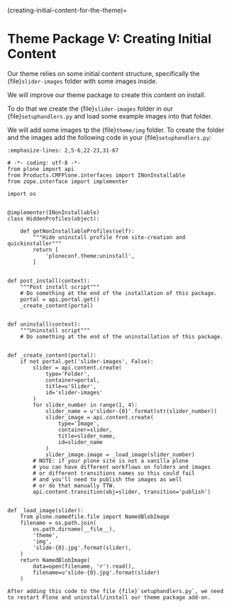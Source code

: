 (creating-initial-content-for-the-theme)=

# Theme Package V: Creating Initial Content

Our theme relies on some initial content structure, specifically the {file}`slider-images` folder with some images inside.

We will improve our theme package to create this content on install.

To do that we create the {file}`slider-images` folder in our {file}`setuphandlers.py` and load some example images into that folder.

We will add some images tp the {file}`theme/img` folder.
To create the folder and the images add the following code in your {file}`setuphandlers.py`:

```{code-block} python
:emphasize-lines: 2,5-6,22-23,31-67

# -*- coding: utf-8 -*-
from plone import api
from Products.CMFPlone.interfaces import INonInstallable
from zope.interface import implementer

import os


@implementer(INonInstallable)
class HiddenProfiles(object):

    def getNonInstallableProfiles(self):
        """Hide uninstall profile from site-creation and quickinstaller"""
        return [
            'ploneconf.theme:uninstall',
        ]


def post_install(context):
    """Post install script"""
    # Do something at the end of the installation of this package.
    portal = api.portal.get()
    _create_content(portal)


def uninstall(context):
    """Uninstall script"""
    # Do something at the end of the uninstallation of this package.


def _create_content(portal):
    if not portal.get('slider-images', False):
        slider = api.content.create(
            type='Folder',
            container=portal,
            title=u'Slider',
            id='slider-images'
        )
        for slider_number in range(1, 4):
            slider_name = u'slider-{0}'.format(str(slider_number))
            slider_image = api.content.create(
                type='Image',
                container=slider,
                title=slider_name,
                id=slider_name
            )
            slider_image.image = _load_image(slider_number)
        # NOTE: if your plone site is not a vanilla plone
        # you can have different workflows on folders and images
        # or different transitions names so this could fail
        # and you'll need to publish the images as well
        # or do that manually TTW.
        api.content.transition(obj=slider, transition='publish')


def _load_image(slider):
    from plone.namedfile.file import NamedBlobImage
    filename = os.path.join(
        os.path.dirname(__file__),
        'theme',
        'img',
        'slide-{0}.jpg'.format(slider),
    )
    return NamedBlobImage(
        data=open(filename, 'r').read(),
        filename=u'slide-{0}.jpg'.format(slider)
    )
```

```{note}
After adding this code to the file {file}`setuphandlers.py`, we need to restart Plone and uninstall/install our theme package add-on.
```
